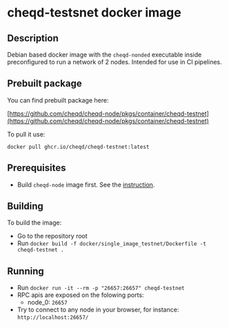 # cheqd-testsnet docker image

## Description

Debian based docker image with the `cheqd-nonded` executable inside preconfigured to run a network of 2 nodes. Intended for use in CI pipelines.

## Prebuilt package

You can find prebuilt package here:

[https://github.com/cheqd/cheqd-node/pkgs/container/cheqd-testnet](https://github.com/cheqd/cheqd-node/pkgs/container/cheqd-testnet)

To pull it use:

```text
docker pull ghcr.io/cheqd/cheqd-testnet:latest
```

## Prerequisites

* Build `cheqd-node` image first. See the [instruction](cheqd_node.md).

## Building

To build the image:

* Go to the repository root
* Run `docker build -f docker/single_image_testnet/Dockerfile -t cheqd-testnet .`

## Running

* Run `docker run -it --rm -p "26657:26657" cheqd-testnet`
* RPC apis are exposed on the folowing ports:
  * node\_0: `26657`
* Try to connect to any node in your browser, for instance: `http://localhost:26657/`


